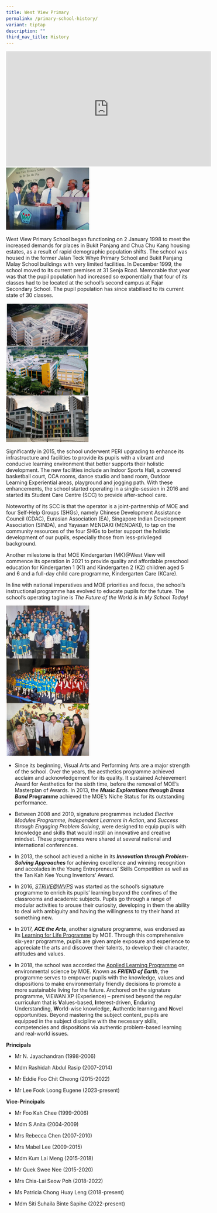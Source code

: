 ```yaml
---
title: West View Primary
permalink: /primary-school-history/
variant: tiptap
description: ""
third_nav_title: History
---
```

<div class="iframe-wrapper">
<iframe height="315" width="560" allowfullscreen="true" frameborder="0" src="https://www.youtube.com/embed/sosrvj8AvOE"></iframe>
</div>
<div class="isomer-image-wrapper">
<img style="width:45%" height="auto" width="100%" src="/images/School%20History.jpeg">
</div>
<p>West View Primary School began functioning on 2 January 1998 to meet the
increased demands for places in&nbsp;Bukit Panjang and Chua Chu Kang housing
estates, as a result of rapid demographic population shifts. The school
was housed in the former Jalan Teck Whye Primary School and Bukit Panjang
Malay School buildings with very limited facilities. In December 1999,
the school moved to its current premises at 31 Senja Road. Memorable that
year was that the pupil population had increased so exponentially that
four of its classes had to be located at the school’s second campus at
Fajar Secondary School. The pupil population has since stabilised to its
current state of 30 classes.</p>
<div class="isomer-image-wrapper">
<img style="width:45%" height="auto" width="100%" src="/images/WVPS.png">
</div>
<p>Significantly in 2015, the school underwent PERI upgrading to enhance
its infrastructure and facilities to provide its pupils with a vibrant
and conducive learning environment that better supports their holistic
development. The new facilities include an Indoor Sports Hall, a covered
basketball court, CCA rooms, dance studio and band room, Outdoor Learning
Experiential areas, playground and jogging path. With these enhancements,
the school started operating in a single-session in 2016 and started its
Student Care Centre (SCC) to provide after-school care.</p>
<p>Noteworthy of its SCC is that the operator is a joint-partnership of MOE
and four Self-Help Groups (SHGs), namely Chinese Development Assistance
Council (CDAC), Eurasian Association (EA), Singapore Indian Development
Association (SINDA), and Yayasan MENDAKI (MENDAKI), to tap on the community
resources of the four SHGs to better support the holistic development of
our pupils, especially those from less-privileged background.</p>
<p>Another milestone is that MOE Kindergarten (MK)@West View will commence
its operation in 2021 to provide quality and affordable preschool education
for Kindergarten 1 (K1) and Kindergarten 2 (K2) children aged 5 and 6 and
a full-day child care programme, Kindergarten Care (KCare).</p>
<p>In line with national imperatives and MOE priorities and focus, the school’s
instructional programme has evolved to educate pupils for the future. The
school’s operating tagline is&nbsp;<em>The Future of the World is in My School Today</em>!</p>
<div class="isomer-image-wrapper">
<img style="width:45%" height="auto" width="100%" src="/images/historypage.png">
</div>
<ul>
<li>
<p>Since its beginning, Visual Arts and Performing Arts are a major strength
of the school. Over the years, the aesthetics programme achieved acclaim
and acknowledgement for its quality. It sustained Achievement Award for
Aesthetics for the sixth time, before the removal of MOE’s Masterplan of
Awards. In 2013, the&nbsp;<strong><em>Music Explorations through Brass Band</em>&nbsp;Programme</strong>&nbsp;achieved
the MOE’s Niche Status for its outstanding performance.</p>
</li>
<li>
<p>Between 2008 and 2010, signature programmes included&nbsp;<em>Elective Modules Programme, Independent Learners in Action</em>,
and&nbsp;<em>Success through Engaging Problem Solving</em>, were designed
to equip pupils with knowledge and skills that would instill an innovative
and creative mindset. These programmes were shared at several national
and international conferences.</p>
</li>
<li>
<p>In 2013, the school achieved a niche in its&nbsp;<strong><em>Innovation through Problem-Solving Approaches</em></strong>&nbsp;for
achieving excellence and winning recognition and accolades in the Young
Entrepreneurs’ Skills Competition as well as the Tan Kah Kee Young Inventors’
Award.</p>
</li>
<li>
<p>In 2016,&nbsp;<em><a href="/uniquely-us/strive-modular-cca" rel="noopener noreferrer nofollow" target="_blank">STRIVE@WVPS</a></em>&nbsp;was
started as the school’s signature programme to enrich its pupils’ learning
beyond the confines of the classrooms and academic subjects. Pupils go
through a range of modular activities to arouse their curiosity, developing
in them the ability to deal with ambiguity and having the willingness to
try their hand at something new.</p>
</li>
<li>
<p>In 2017,&nbsp;<strong><em>ACE the Arts</em></strong>, another signature
programme, was endorsed as its&nbsp;<a href="/uniquely-us/llp" rel="noopener noreferrer nofollow" target="_blank">Learning for Life Programme</a>&nbsp;by MOE. Through
this comprehensive six-year programme, pupils are given ample exposure
and experience to appreciate the arts and discover their talents, to develop
their character, attitudes and values.</p>
</li>
<li>
<p>In 2018, the school was accorded the&nbsp;<a href="/uniquely-us/alp" rel="noopener noreferrer nofollow" target="_blank">Applied Learning Programme</a>&nbsp;on environmental
science by MOE. Known as&nbsp;<strong><em>FRIEND of Earth</em></strong>,
the programme serves to empower pupils with the knowledge, values and dispositions
to make environmentally friendly decisions to promote a more sustainable
living for the future. Anchored on the signature programme, VIEWAN XP (Experience)
– premised beyond the regular curriculum that is&nbsp;<strong>V</strong>alues-based,&nbsp;<strong>I</strong>nterest-driven,&nbsp;<strong>E</strong>nduring
Understanding,&nbsp;<strong>W</strong>orld-wise knowledge,&nbsp;<strong>A</strong>uthentic
learning and&nbsp;<strong>N</strong>ovel opportunities. Beyond mastering
the subject content, pupils are equipped in the subject discipline with
the necessary skills, competencies and dispositions via authentic problem-based
learning and real-world issues.</p>
</li>
</ul>
<p><strong>Principals</strong>
</p>
<ul data-tight="true" class="tight">
<li>
<p>Mr N. Jayachandran (1998-2006)</p>
</li>
<li>
<p>Mdm Rashidah Abdul Rasip (2007-2014)</p>
</li>
<li>
<p>Mr Eddie Foo Chit Cheong (2015-2022)</p>
</li>
<li>
<p>Mr Lee Fook Loong Eugene (2023-present)</p>
</li>
</ul>
<p><strong>Vice-Principals</strong>
</p>
<ul data-tight="true" class="tight">
<li>
<p>Mr Foo Kah Chee (1999-2006)</p>
</li>
<li>
<p>Mdm S Anita (2004-2009)</p>
</li>
<li>
<p>Mrs Rebecca Chen (2007-2010)</p>
</li>
<li>
<p>Mrs Mabel Lee (2009-2015)</p>
</li>
<li>
<p>Mdm Kum Lai Meng (2015-2018)</p>
</li>
<li>
<p>Mr Quek Swee Nee (2015-2020)</p>
</li>
<li>
<p>Mrs Chia-Lai Seow Poh (2018-2022)</p>
</li>
<li>
<p>Ms Patricia Chong Huay Leng (2018-present)</p>
</li>
<li>
<p>Mdm Siti Suhaila Binte Sapihe (2022-present)</p>
</li>
</ul>
<p></p>